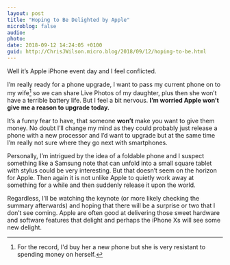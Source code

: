 ```yaml
---
layout: post
title: "Hoping to Be Delighted by Apple"
microblog: false
audio: 
photo: 
date: 2018-09-12 14:24:05 +0100
guid: http://ChrisJWilson.micro.blog/2018/09/12/hoping-to-be.html
---
```

Well it’s Apple iPhone event day and I feel conflicted. 

I’m really ready for a phone upgrade, I want to pass my current phone on to my wife[^1] so we can share Live Photos of my daughter, plus then she won’t have a terrible battery life. But I feel a bit nervous. **I’m worried Apple won’t give me a reason to upgrade today.**

It’s a funny fear to have, that someone **won’t** make you want to give them money. No doubt I’ll change my mind as they could probably just release a phone with a new processor and I’d want to upgrade but at the same time I’m really not sure where they go next with smartphones. 

Personally, I’m intrigued by the idea of a foldable phone and I suspect something like a Samsung note that can unfold into a small square tablet with stylus could be very interesting. But that doesn’t seem on the horizon for Apple. Then again it is not unlike Apple to quietly work away at something for a while and then suddenly release it upon the world. 

Regardless, I’ll be watching the keynote (or more likely checking the summary afterwards) and hoping that there will be a surprise or two that I don’t see coming. Apple are often good at delivering those sweet hardware and software features that delight and perhaps the iPhone Xs will see some new delight. 

[^1]: For the record, I'd buy her a new phone but she is very resistant to spending money on herself. 
